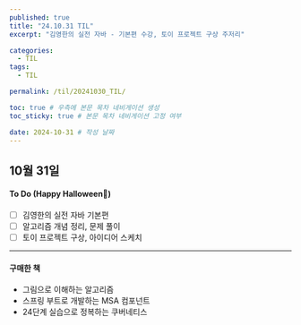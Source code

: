 ```yaml
---
published: true
title: "24.10.31 TIL"
excerpt: "김영한의 실전 자바 - 기본편 수강, 토이 프로젝트 구상 주저리"

categories:
  - TIL
tags:
  - TIL

permalink: /til/20241030_TIL/

toc: true # 우측에 본문 목차 네비게이션 생성
toc_sticky: true # 본문 목차 네비게이션 고정 여부

date: 2024-10-31 # 작성 날짜
---
```

## 10월 31일 

#### To Do (Happy Halloween🎃)
- [ ] 김영한의 실전 자바 기본편 
- [ ] 알고리즘 개념 정리, 문제 풀이
- [ ] 토이 프로젝트 구상, 아이디어 스케치

---

#### 구매한 책

- 그림으로 이해하는 알고리즘 
- 스프링 부트로 개발하는 MSA 컴포넌트
- 24단계 실습으로 정복하는 쿠버네티스